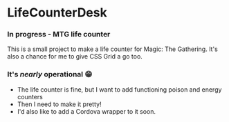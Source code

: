 # LifeCounterDesk
### In progress - MTG life counter

This is a small project to make a life counter for Magic: The Gathering.
It's also a chance for me to give CSS Grid a go too.

### It's *nearly* operational :grin:
- The life counter is fine, but I want to add functioning poison and energy counters
- Then I need to make it pretty!
- I'd also like to add a Cordova wrapper to it soon.
